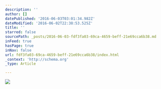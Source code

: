 ```yaml
---
description: ''
author: []
datePublished: '2016-06-03T03:01:34.982Z'
dateModified: '2016-06-02T22:38:53.525Z'
title: ''
starred: false
sourcePath: _posts/2016-06-03-fdf3fa03-69ca-4659-beff-21e69cca6b38.md
inFeed: true
hasPage: true
inNav: false
url: fdf3fa03-69ca-4659-beff-21e69cca6b38/index.html
_context: 'http://schema.org'
_type: Article

---
```

![](https://the-grid-user-content.s3-us-west-2.amazonaws.com/fa341e49-a431-4b59-809e-b6b4aed3857d.jpg)
